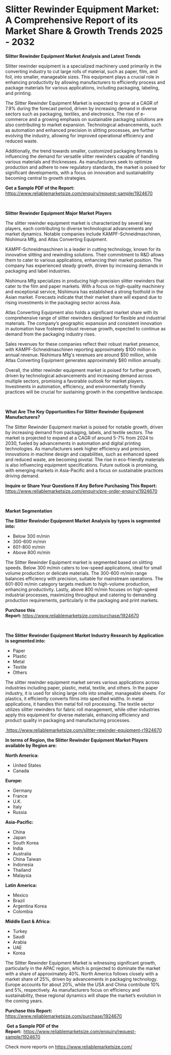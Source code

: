 <p><h1>Slitter Rewinder Equipment Market: A Comprehensive Report of its Market Share & Growth Trends 2025 - 2032</h1></p><p><strong>Slitter Rewinder Equipment Market Analysis and Latest Trends</strong></p>
<p><p>Slitter rewinder equipment is a specialized machinery used primarily in the converting industry to cut large rolls of material, such as paper, film, and foil, into smaller, manageable sizes. This equipment plays a crucial role in enhancing productivity by allowing manufacturers to efficiently process and package materials for various applications, including packaging, labeling, and printing.</p><p>The Slitter Rewinder Equipment Market is expected to grow at a CAGR of 7.9% during the forecast period, driven by increasing demand in diverse sectors such as packaging, textiles, and electronics. The rise of e-commerce and a growing emphasis on sustainable packaging solutions are also contributing to market expansion. Technological advancements, such as automation and enhanced precision in slitting processes, are further evolving the industry, allowing for improved operational efficiency and reduced waste.</p><p>Additionally, the trend towards smaller, customized packaging formats is influencing the demand for versatile slitter rewinders capable of handling various materials and thicknesses. As manufacturers seek to optimize production and adhere to new regulatory standards, the market is poised for significant developments, with a focus on innovation and sustainability becoming central to growth strategies.</p></p>
<p><strong>Get a Sample PDF of the Report:&nbsp;</strong> <a href="https://www.reliablemarketsize.com/enquiry/request-sample/1924670?utm_campaign=2517&utm_medium=2&utm_source=Github&utm_content=ia&utm_term=20022025&utm_id=slitter-rewinder-equipment">https://www.reliablemarketsize.com/enquiry/request-sample/1924670</a></p>
<p>&nbsp;</p>
<p><strong>Slitter Rewinder Equipment Major Market Players</strong></p>
<p><p>The slitter rewinder equipment market is characterized by several key players, each contributing to diverse technological advancements and market dynamics. Notable companies include KAMPF-Schneidmaschinen, Nishimura Mfg, and Atlas Converting Equipment.</p><p>KAMPF-Schneidmaschinen is a leader in cutting technology, known for its innovative slitting and rewinding solutions. Their commitment to R&D allows them to cater to various applications, enhancing their market position. The company has experienced steady growth, driven by increasing demands in packaging and label industries.</p><p>Nishimura Mfg specializes in producing high-precision slitter rewinders that cater to the film and paper markets. With a focus on high-quality machinery and exceptional service, Nishimura has established a strong foothold in the Asian market. Forecasts indicate that their market share will expand due to rising investments in the packaging sector across Asia.</p><p>Atlas Converting Equipment also holds a significant market share with its comprehensive range of slitter rewinders designed for flexible and industrial materials. The company’s geographic expansion and consistent innovation in automation have fostered robust revenue growth, expected to continue as demand from the packaging industry rises.</p><p>Sales revenues for these companies reflect their robust market presence, with KAMPF-Schneidmaschinen reporting approximately $100 million in annual revenue. Nishimura Mfg's revenues are around $50 million, while Atlas Converting Equipment generates approximately $80 million annually.</p><p>Overall, the slitter rewinder equipment market is poised for further growth, driven by technological advancements and increasing demand across multiple sectors, promising a favorable outlook for market players. Investments in automation, efficiency, and environmentally friendly practices will be crucial for sustaining growth in the competitive landscape.</p></p>
<p>&nbsp;</p>
<p><strong>What Are The Key Opportunities For Slitter Rewinder Equipment Manufacturers?</strong></p>
<p><p>The Slitter Rewinder Equipment market is poised for notable growth, driven by increasing demand from packaging, labels, and textile sectors. The market is projected to expand at a CAGR of around 5-7% from 2024 to 2030, fueled by advancements in automation and digital printing technologies. As manufacturers seek higher efficiency and precision, innovations in machine design and capabilities, such as enhanced speed and reduced waste, are becoming pivotal. The rise in eco-friendly materials is also influencing equipment specifications. Future outlook is promising, with emerging markets in Asia-Pacific and a focus on sustainable practices driving demand.</p></p>
<p><strong>Inquire or Share Your Questions If Any Before Purchasing This Report:</strong> <a href="https://www.reliablemarketsize.com/enquiry/pre-order-enquiry/1924670?utm_campaign=2517&utm_medium=2&utm_source=Github&utm_content=ia&utm_term=20022025&utm_id=slitter-rewinder-equipment">https://www.reliablemarketsize.com/enquiry/pre-order-enquiry/1924670</a></p>
<p>&nbsp;</p>
<p><strong>Market Segmentation</strong></p>
<p><strong>The Slitter Rewinder Equipment Market Analysis by types is segmented into:</strong></p>
<p><ul><li>Below 300 m/min</li><li>300-600 m/min</li><li>601-800 m/min</li><li>Above 800 m/min</li></ul></p>
<p><p>The Slitter Rewinder Equipment market is segmented based on slitting speeds. Below 300 m/min caters to low-speed applications, ideal for small volume production or delicate materials. The 300-600 m/min range balances efficiency with precision, suitable for mainstream operations. The 601-800 m/min category targets medium to high-volume production, enhancing productivity. Lastly, above 800 m/min focuses on high-speed industrial processes, maximizing throughput and catering to demanding production requirements, particularly in the packaging and print markets.</p></p>
<p><strong>Purchase this Report:&nbsp;</strong><a href="https://www.reliablemarketsize.com/purchase/1924670?utm_campaign=2517&utm_medium=2&utm_source=Github&utm_content=ia&utm_term=20022025&utm_id=slitter-rewinder-equipment">https://www.reliablemarketsize.com/purchase/1924670</a></p>
<p>&nbsp;</p>
<p><strong>The Slitter Rewinder Equipment Market Industry Research by Application is segmented into:</strong></p>
<p><ul><li>Paper</li><li>Plastic</li><li>Metal</li><li>Textile</li><li>Others</li></ul></p>
<p><p>The slitter rewinder equipment market serves various applications across industries including paper, plastic, metal, textile, and others. In the paper industry, it is used for slicing large rolls into smaller, manageable sheets. For plastics, it efficiently converts films into specified widths. In metal applications, it handles thin metal foil roll processing. The textile sector utilizes slitter rewinders for fabric roll management, while other industries apply this equipment for diverse materials, enhancing efficiency and product quality in packaging and manufacturing processes.</p></p>
<p><a href="https://www.reliablemarketsize.com/slitter-rewinder-equipment-r1924670?utm_campaign=2517&utm_medium=2&utm_source=Github&utm_content=ia&utm_term=20022025&utm_id=slitter-rewinder-equipment">&nbsp;https://www.reliablemarketsize.com/slitter-rewinder-equipment-r1924670</a></p>
<p><strong>In terms of Region, the Slitter Rewinder Equipment Market Players available by Region are:</strong></p>
<p>
    <p> <strong> North America: </strong>
        <ul>
            <li>United States</li>
            <li>Canada</li>
        </ul>
        </p> 
    <p> <strong> Europe: </strong>
        <ul>
            <li>Germany</li>
            <li>France</li>
            <li>U.K.</li>
            <li>Italy</li>
            <li>Russia</li>
        </ul>
        </p> 
    <p> <strong> Asia-Pacific: </strong>
        <ul>
            <li>China</li>
            <li>Japan</li>
            <li>South Korea</li>
            <li>India</li>
            <li>Australia</li>
            <li>China Taiwan</li>
            <li>Indonesia</li>
            <li>Thailand</li>
            <li>Malaysia</li>
        </ul>
        </p> 
    <p> <strong> Latin America: </strong>
        <ul>
            <li>Mexico</li>
            <li>Brazil</li>
            <li>Argentina Korea</li>
            <li>Colombia</li>
        </ul>
        </p> 
    <p> <strong> Middle East & Africa: </strong>
        <ul>
            <li>Turkey</li>
            <li>Saudi</li>
            <li>Arabia</li>
            <li>UAE</li>
            <li>Korea</li>
        </ul>
    </p>
    </p>
<p><p>The Slitter Rewinder Equipment Market is witnessing significant growth, particularly in the APAC region, which is projected to dominate the market with a share of approximately 40%. North America follows closely with a market share of 25%, driven by advancements in packaging technology. Europe accounts for about 20%, while the USA and China contribute 10% and 5%, respectively. As manufacturers focus on efficiency and sustainability, these regional dynamics will shape the market’s evolution in the coming years.</p></p>
<p><strong>Purchase this Report: </strong><a href="https://www.reliablemarketsize.com/purchase/1924670?utm_campaign=2517&utm_medium=2&utm_source=Github&utm_content=ia&utm_term=20022025&utm_id=slitter-rewinder-equipment">https://www.reliablemarketsize.com/purchase/1924670</a></p>
<p>&nbsp;<strong>Get a Sample PDF of the Report:&nbsp;&nbsp;</strong><a href="https://www.reliablemarketsize.com/enquiry/request-sample/1924670?utm_campaign=2517&utm_medium=2&utm_source=Github&utm_content=ia&utm_term=20022025&utm_id=slitter-rewinder-equipment">https://www.reliablemarketsize.com/enquiry/request-sample/1924670</a></p>
<p><strong></strong></p>
<p>Check more reports on <a href="https://www.reliablemarketsize.com/?utm_campaign=2517&utm_medium=2&utm_source=Github&utm_content=ia&utm_term=20022025&utm_id=slitter-rewinder-equipment">https://www.reliablemarketsize.com/</a></p>